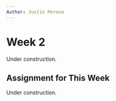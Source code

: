 ```yaml
---
Author: Justin Perona
---
```


# Week 2

Under construction.

## Assignment for This Week

Under construction.
